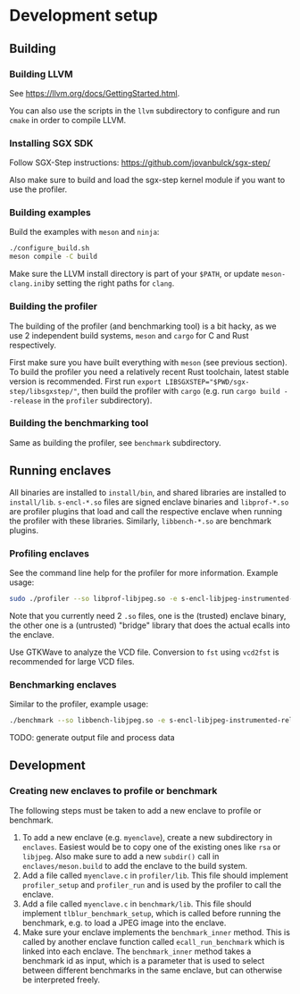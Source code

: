 # Development setup

## Building

### Building LLVM

See https://llvm.org/docs/GettingStarted.html.

You can also use the scripts in the `llvm` subdirectory to configure and run `cmake` in order to compile LLVM.

### Installing SGX SDK

Follow SGX-Step instructions: https://github.com/jovanbulck/sgx-step/

Also make sure to build and load the sgx-step kernel module if you want to use the profiler.

### Building examples

Build the examples with `meson` and `ninja`:

```sh
./configure_build.sh
meson compile -C build
```

Make sure the LLVM install directory is part of your `$PATH`, or update `meson-clang.ini`by setting the right paths for `clang`.

### Building the profiler

The building of the profiler (and benchmarking tool) is a bit hacky, as we use 2 independent build systems, `meson` and `cargo` for C and Rust respectively.

First make sure you have built everything with `meson` (see previous section).
To build the profiler you need a relatively recent Rust toolchain, latest stable version is recommended.
First run `export LIBSGXSTEP="$PWD/sgx-step/libsgxstep/"`, then build the profiler with `cargo` (e.g. run `cargo build --release` in the `profiler` subdirectory).

### Building the benchmarking tool

Same as building the profiler, see `benchmark` subdirectory.

## Running enclaves

All binaries are installed to `install/bin`, and shared libraries are installed to `install/lib`. `s-encl-*.so` files are signed enclave binaries and `libprof-*.so` are profiler plugins that load and call the respective enclave when running the profiler with these libraries. Similarly, `libbench-*.so` are benchmark plugins.

### Profiling enclaves

See the command line help for the profiler for more information. Example usage:

```bash
sudo ./profiler --so libprof-libjpeg.so -e s-encl-libjpeg-instrumented-relocs-bolt.so --size 20 --trace --defense -o trace_libjpeg_defense.vcd
```

Note that you currently need 2 `.so` files, one is the (trusted) enclave binary, the other one is a (untrusted) "bridge" library that does the actual ecalls into the enclave.

Use GTKWave to analyze the VCD file. Conversion to `fst` using `vcd2fst` is recommended for large VCD files.

### Benchmarking enclaves

Similar to the profiler, example usage:

```bash
./benchmark --so libbench-libjpeg.so -e s-encl-libjpeg-instrumented-relocs-bolt.so --iterations 1000 --args img/birds-gray.jpg 50000 2000000
```

TODO: generate output file and process data

## Development

### Creating new enclaves to profile or benchmark

The following steps must be taken to add a new enclave to profile or benchmark.

1. To add a new enclave (e.g. `myenclave`), create a new subdirectory in `enclaves`. Easiest would be to copy one of the existing ones like `rsa` or `libjpeg`.
Also make sure to add a new `subdir()` call in `enclaves/meson.build` to add the enclave to the build system.
2. Add a file called `myenclave.c` in `profiler/lib`. This file should implement `profiler_setup` and `profiler_run` and is used by the profiler to call the enclave.
3. Add a file called `myenclave.c` in `benchmark/lib`. This file should implement `tlblur_benchmark_setup`, which is called before running the benchmark, e.g. to load a JPEG image into the enclave.
4. Make sure your enclave implements the `benchmark_inner` method. This is called by another enclave function called `ecall_run_benchmark` which is linked into each enclave. The `benchmark_inner` method takes a benchmark id as input, which is a parameter that is used to select between different benchmarks in the same enclave, but can otherwise be interpreted freely.



